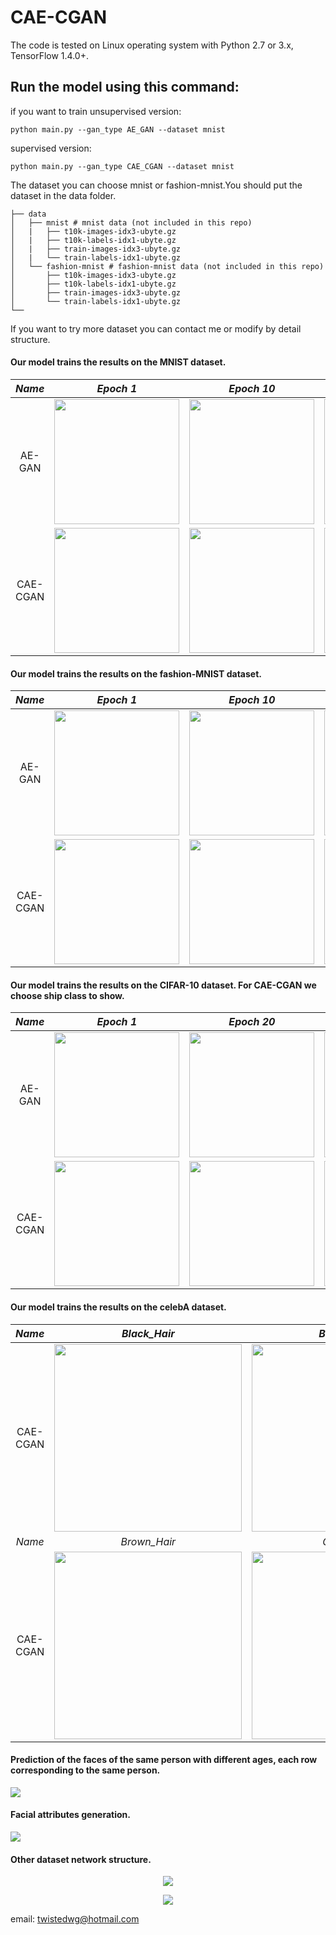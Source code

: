 CAE-CGAN
======================================================

The code is tested on Linux operating system with Python 2.7 or 3.x, TensorFlow 1.4.0+.

Run the model using this command:
-------------------------------------

if you want to train unsupervised version:

	python main.py --gan_type AE_GAN --dataset mnist

supervised version:
	
	python main.py --gan_type CAE_CGAN --dataset mnist

The dataset you can choose mnist or fashion-mnist.You should put the dataset in the data folder.

```
├── data
│   ├── mnist # mnist data (not included in this repo)
│   |   ├── t10k-images-idx3-ubyte.gz
│   |   ├── t10k-labels-idx1-ubyte.gz
│   |   ├── train-images-idx3-ubyte.gz
│   |   └── train-labels-idx1-ubyte.gz
│   └── fashion-mnist # fashion-mnist data (not included in this repo)
│       ├── t10k-images-idx3-ubyte.gz
│       ├── t10k-labels-idx1-ubyte.gz
│       ├── train-images-idx3-ubyte.gz
│       └── train-labels-idx1-ubyte.gz
└── 
```

If you want to try more dataset you can contact me or modify by detail structure.

#### Our model trains the results on the MNIST dataset.
*Name* | *Epoch 1* | *Epoch 10* | *Epoch 25* | GIF |
:---: | :---: | :---: | :---: | :---: |
AE-GAN | <img src = 'assets/AE-GAN/mnist/1.png' height = '200px'> | <img src = 'assets/AE-GAN/mnist/10.png' height = '200px'> | <img src = 'assets/AE-GAN/mnist/25.png' height = '200px'> | <img src = 'assets/AE-GAN/mnist/mnist.gif' height = '200px'>
CAE-CGAN | <img src = 'assets/CAE-CGAN/mnist/1.png' height = '200px'> | <img src = 'assets/CAE-CGAN/mnist/10.png' height = '200px'> | <img src = 'assets/CAE-CGAN/mnist/25.png' height = '200px'> | <img src = 'assets/CAE-CGAN/mnist/mnist.gif' height = '200px'>

#### Our model trains the results on the fashion-MNIST dataset.
*Name* | *Epoch 1* | *Epoch 10* | *Epoch 25* | GIF |
:---: | :---: | :---: | :---: | :---: |
AE-GAN | <img src = 'assets/AE-GAN/fashion-mnist/1.png' height = '200px'> | <img src = 'assets/AE-GAN/fashion-mnist/10.png' height = '200px'> | <img src = 'assets/AE-GAN/fashion-mnist/25.png' height = '200px'> | <img src = 'assets/AE-GAN/fashion-mnist/fashion-mnist.gif' height = '200px'>
CAE-CGAN | <img src = 'assets/CAE-CGAN/fashion-mnist/1.png' height = '200px'> | <img src = 'assets/CAE-CGAN/fashion-mnist/10.png' height = '200px'> | <img src = 'assets/CAE-CGAN/fashion-mnist/25.png' height = '200px'> | <img src = 'assets/CAE-CGAN/fashion-mnist/fashion-mnist.gif' height = '200px'>

#### Our model trains the results on the CIFAR-10 dataset. For CAE-CGAN we choose ship class to show.
*Name* | *Epoch 1* | *Epoch 20* | *Epoch 50* |  *Epoch 100* |
:---: | :---: | :---: | :---: | :---: |
AE-GAN | <img src = 'assets/AE-GAN/cifar10/1.png' height = '200px'> | <img src = 'assets/AE-GAN/cifar10/20.png' height = '200px'> | <img src = 'assets/AE-GAN/cifar10/50.png' height = '200px'> | <img src = 'assets/AE-GAN/cifar10/100.png' height = '200px'>
CAE-CGAN | <img src = 'assets/CAE-CGAN/cifar10/1.png' height = '200px'> | <img src = 'assets/CAE-CGAN/cifar10/20.png' height = '200px'> | <img src = 'assets/CAE-CGAN/cifar10/50.png' height = '200px'> | <img src = 'assets/CAE-CGAN/cifar10/100.png' height = '200px'>

#### Our model trains the results on the celebA dataset.
*Name* | *Black_Hair* | *Blond_Hair* 
:---: | :---: | :---: |
CAE-CGAN | <img src = 'assets/CAE-CGAN/celebA/14.png' height = '300px'> | <img src = 'assets/CAE-CGAN/celebA/15.png' height = '300px'>
*Name* | *Brown_Hair* | *Gray_Hair* 
CAE-CGAN | <img src = 'assets/CAE-CGAN/celebA/16.png' height = '300px'> | <img src = 'assets/CAE-CGAN/celebA/17.png' height = '300px'>

####  Prediction of the faces of the same person with different ages, each row corresponding to the same person.
<img src = 'assets/CAE-CGAN/celebA/23.png'>

####  Facial attributes generation.
<img src = 'assets/CAE-CGAN/celebA/22.png'>

#### Other dataset network structure.

<p align="center">
    <img src="/assets/structure1.png">
</p>

<p align="center">
    <img src="/assets/structure2.png">
</p>

email: twistedwg@hotmail.com



